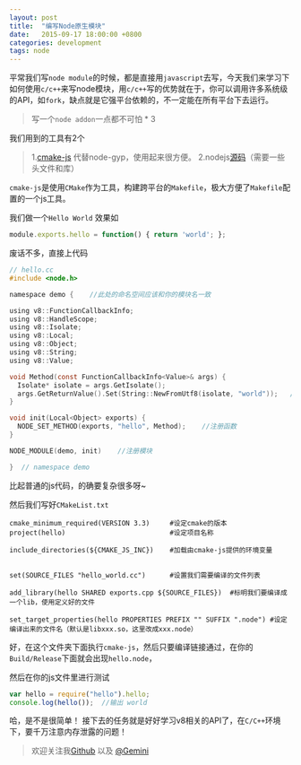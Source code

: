 ```yaml
---
layout: post
title:  "编写Node原生模块"
date:   2015-09-17 18:00:00 +0800
categories: development
tags: node
---
```



平常我们写`node module`的时候，都是直接用`javascript`去写，今天我们来学习下如何使用`c/c++`来写node模块，用`c/c++`写的优势就在于，你可以调用许多系统级的API，如`fork`，缺点就是它强平台依赖的，不一定能在所有平台下去运行。

> 写一个`node addon`一点都不可怕 * 3

我们用到的工具有2个
> 1.[cmake-js](https://www.npmjs.com/package/cmake-js) 代替node-gyp，使用起来很方便。
> 2.nodejs[源码](https://nodejs.org/dist/latest/)（需要一些头文件和库）

`cmake-js`是使用`CMake`作为工具，构建跨平台的`Makefile`，极大方便了`Makefile`配置的一个js工具。

我们做一个`Hello World`
效果如
```js
module.exports.hello = function() { return 'world'; };
```

废话不多，直接上代码
```c
// hello.cc
#include <node.h>

namespace demo {    //此处的命名空间应该和你的模块名一致

using v8::FunctionCallbackInfo;
using v8::HandleScope;
using v8::Isolate;
using v8::Local;
using v8::Object;
using v8::String;
using v8::Value;

void Method(const FunctionCallbackInfo<Value>& args) {
  Isolate* isolate = args.GetIsolate();
  args.GetReturnValue().Set(String::NewFromUtf8(isolate, "world"));   //设置返回值
}

void init(Local<Object> exports) {
  NODE_SET_METHOD(exports, "hello", Method);    //注册函数
}

NODE_MODULE(demo, init)    //注册模块

}  // namespace demo
```

比起普通的js代码，的确要复杂很多呀~

然后我们写好`CMakeList.txt`
```
cmake_minimum_required(VERSION 3.3)     #设定cmake的版本 
project(hello)                          #设定项目名称

include_directories(${CMAKE_JS_INC})    #加载由cmake-js提供的环境变量


set(SOURCE_FILES "hello_world.cc")      #设置我们需要编译的文件列表

add_library(hello SHARED exports.cpp ${SOURCE_FILES})  #标明我们要编译成一个lib，使用定义好的文件

set_target_properties(hello PROPERTIES PREFIX "" SUFFIX ".node") #设定编译出来的文件名（默认是libxxx.so，这里改成xxx.node）
```

好，在这个文件夹下面执行`cmake-js`，然后只要编译链接通过，在你的`Build/Release`下面就会出现`hello.node`，

然后在你的js文件里进行测试
```js
var hello = require("hello").hello;
console.log(hello());  //输出 world
```

哈，是不是很简单！
接下去的任务就是好好学习v8相关的API了，在`C/C++`环境下，要千万注意内存泄露的问题！
> 欢迎关注我[Github](https://github.com/geminiwen) 以及 [@Gemini](http://weibo.com/coffeesherk/home?leftnav=1)